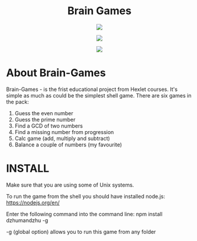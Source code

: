 <h1 align="center">Brain Games</h1>

<p align="center"><a href="https://codeclimate.com/github/Frank-Kawp/project-lvl1-s340/maintainability"><img src="https://api.codeclimate.com/v1/badges/56879cd3669d3186baf0/maintainability" ></a></p>

<p align="center"><a href="https://codeclimate.com/github/Frank-Kawp/project-lvl1-s340/test_coverage"><img src="https://api.codeclimate.com/v1/badges/56879cd3669d3186baf0/test_coverage" /></a></p>

<p align="center"><img src="https://travis-ci.com/Frank-Kawp/Brain-Games.svg?branch=master"></p>

# About Brain-Games
Brain-Games - is the frist educational project from Hexlet courses. It's simple as much as could be the simplest shell game.
There are six games in the pack: 
1. Guess the even number
2. Guess the prime number
3. Find a GCD of two numbers
4. Find a missing number from progression
5. Calc game (add, multiply and subtract)
6. Balance a couple of numbers (my favourite)

# INSTALL 
Make sure that you are using some of Unix systems.

To run the game from the shell you should have installed node.js: https://nodejs.org/en/ 

Enter the following command into the command line: npm install dzhumandzhu -g

-g (global option) allows you to run this game from any folder
